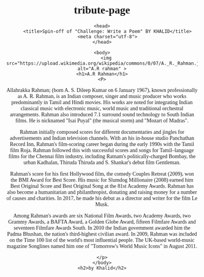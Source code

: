 # tribute-page

<html>
    
  
    <head>
        <title>Spin-off of "Challenge: Write a Poem" BY KHALID</title>
        <meta charset="utf-8">
    </head>
  <style>
     body {
            background-color: mediumseagreen, blue;
        }
      .image-medium {
                width: 200px;
      }
       .gold-frame {
                border: 10px ridge: mediumseagree, blue;
            }
      body {
      font-family: fantasy,cursive;
      text-align: center;
      }
  </style>
    <body>
       <img src="https://upload.wikimedia.org/wikipedia/commons/0/07/A._R._Rahman.jpg" alt="A.R rahman" >
    <h1>A.R Rahman</h1>
    <P>
   Allahrakka Rahman; (born A. S. Dileep Kumar on 6 January 1967), known professionally as A. R. Rahman, is an Indian composer, singer and music producer who works predominantly in Tamil and Hindi movies. His works are noted for integrating Indian classical music with electronic music, world music and traditional orchestral arrangements. Rahman also introduced 7.1 surround sound technology to South Indian films. He is nicknamed "Isai Puyal" (the musical storm) and "Mozart of Madras".

Rahman initially composed scores for different documentaries and jingles for advertisements and Indian television channels. With an his in-house studio Panchathan Record Inn, Rahman's film-scoring career began during the early 1990s with the Tamil film Roja. Rahman followed this with successful scores and songs for Tamil–language films for the Chennai film industry, including Ratnam's politically-charged Bombay, the urban Kadhalan, Thiruda Thiruda and S. Shankar's debut film Gentleman.

Rahman's score for his first Hollywood film, the comedy Couples Retreat (2009), won the BMI Award for Best Score. His music for Slumdog Millionaire (2008) earned him Best Original Score and Best Original Song at the 81st Academy Awards. Rahman has also become a humanitarian and philanthropist, donating and raising money for a number of causes and charities. In 2017, he made his debut as a director and writer for the film Le Musk.

Among Rahman's awards are six National Film Awards, two Academy Awards, two Grammy Awards, a BAFTA Award, a Golden Globe Award, fifteen Filmfare Awards and seventeen Filmfare Awards South. In 2010 the Indian government awarded him the Padma Bhushan, the nation's third-highest civilian award. In 2009, Rahman was included on the Time 100 list of the world's most influential people. The UK-based world-music magazine Songlines named him one of "Tomorrow's World Music Icons" in August 2011.

    </p>
    </body>
    <h2>by Khalid</h2>
</HTML>
